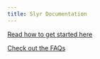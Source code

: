 ```yaml
---
title: Slyr Documentation
---
```

[Read how to get started here](/user_guide/install_slyr)

[Check out the FAQs](/user_guide/faq)
